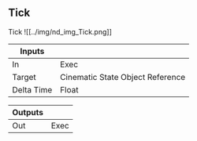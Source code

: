 ## Tick
Tick
![[../img/nd_img_Tick.png]]

|Inputs||
|--|--|
| In | Exec |
| Target | Cinematic State Object Reference |
| Delta Time | Float |

|Outputs||
|--|--|
| Out | Exec |
